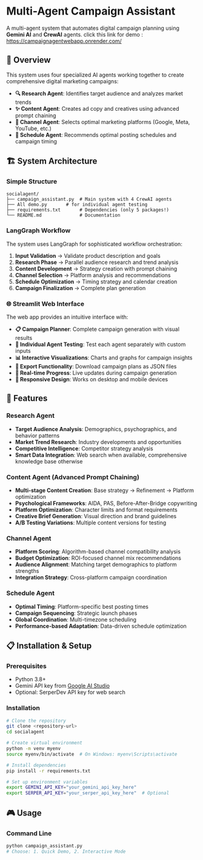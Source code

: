# Multi-Agent Campaign Assistant

A multi-agent system that automates digital campaign planning using **Gemini AI** and **CrewAI** agents.
click this link for demo :  https://campaignagentwebapp.onrender.com/
## 🎯 Overview

This system uses four specialized AI agents working together to create comprehensive digital marketing campaigns:

- **🔍 Research Agent**: Identifies target audience and analyzes market trends
- **✨ Content Agent**: Creates ad copy and creatives using advanced prompt chaining
- **📱 Channel Agent**: Selects optimal marketing platforms (Google, Meta, YouTube, etc.)
- **📅 Schedule Agent**: Recommends optimal posting schedules and campaign timing

## 🏗️ System Architecture

### Simple Structure
```
socialagent/
├── campaign_assistant.py  # Main system with 4 CrewAI agents
├── All demo.py       # for individual agent testing
├── requirements.txt       # Dependencies (only 5 packages!)
└── README.md              # Documentation
```

### LangGraph Workflow
The system uses LangGraph for sophisticated workflow orchestration:

1. **Input Validation** → Validate product description and goals
2. **Research Phase** → Parallel audience research and trend analysis
3. **Content Development** → Strategy creation with prompt chaining
4. **Channel Selection** → Platform analysis and recommendations
5. **Schedule Optimization** → Timing strategy and calendar creation
6. **Campaign Finalization** → Complete plan generation

### 🌐 Streamlit Web Interface
The web app provides an intuitive interface with:

- **📋 Campaign Planner**: Complete campaign generation with visual results
- **🔬 Individual Agent Testing**: Test each agent separately with custom inputs
- **📊 Interactive Visualizations**: Charts and graphs for campaign insights
- **💾 Export Functionality**: Download campaign plans as JSON files
- **🎯 Real-time Progress**: Live updates during campaign generation
- **📱 Responsive Design**: Works on desktop and mobile devices

## 🚀 Features

### Research Agent
- **Target Audience Analysis**: Demographics, psychographics, and behavior patterns
- **Market Trend Research**: Industry developments and opportunities
- **Competitive Intelligence**: Competitor strategy analysis
- **Smart Data Integration**: Web search when available, comprehensive knowledge base otherwise

### Content Agent (Advanced Prompt Chaining)
- **Multi-stage Content Creation**: Base strategy → Refinement → Platform optimization
- **Psychological Frameworks**: AIDA, PAS, Before-After-Bridge copywriting
- **Platform Optimization**: Character limits and format requirements
- **Creative Brief Generation**: Visual direction and brand guidelines
- **A/B Testing Variations**: Multiple content versions for testing

### Channel Agent
- **Platform Scoring**: Algorithm-based channel compatibility analysis
- **Budget Optimization**: ROI-focused channel mix recommendations
- **Audience Alignment**: Matching target demographics to platform strengths
- **Integration Strategy**: Cross-platform campaign coordination

### Schedule Agent
- **Optimal Timing**: Platform-specific best posting times
- **Campaign Sequencing**: Strategic launch phases
- **Global Coordination**: Multi-timezone scheduling
- **Performance-based Adaptation**: Data-driven schedule optimization

## 📋 Installation & Setup

### Prerequisites
- Python 3.8+
- Gemini API key from [Google AI Studio](https://makersuite.google.com/app/apikey)
- Optional: SerperDev API key for web search

### Installation
```bash
# Clone the repository
git clone <repository-url>
cd socialagent

# Create virtual environment
python -m venv myenv
source myenv/bin/activate  # On Windows: myenv\Scripts\activate

# Install dependencies
pip install -r requirements.txt

# Set up environment variables
export GEMINI_API_KEY="your_gemini_api_key_here"
export SERPER_API_KEY="your_serper_api_key_here"  # Optional
```

## 🎮 Usage



### Command Line
```bash
python campaign_assistant.py
# Choose: 1. Quick Demo, 2. Interactive Mode
```
